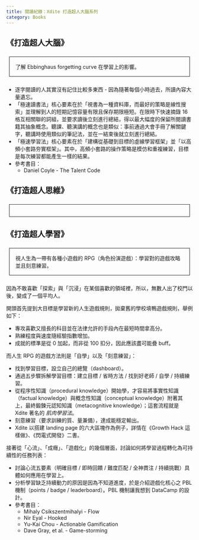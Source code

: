 ```yaml
---
title: 閱讀紀錄：Xdite 打造超人大腦系列
category: Books
---
```


<style>
.border {
  margin: 1.5rem 0.5rem;
  border: 1px solid;
  display: block;
  padding: 1rem 1rem;
}
</style>

## 《打造超人大腦》

<p class="border">了解 Ebbinghaus forgetting curve 在學習上的影響。</p>

- 逐字閱讀的人其實沒有記住比較多東西 - 因為隨著每個小時過去，所讀內容大量遺忘。
- 「極速讀書法」核心要素在於「視書為一種資料庫，而最好的策略是線性搜索」並理解到人的短期記憶容量有限且保存期限極短。在限時下快速摘錄 16 格互相關聯的詞組，並要求讀後立刻進行總結，得以最大幅度的保留所閱讀書籍其抽象概念。聽課、聽演講的概念也是類似：事前通過大會手冊了解關鍵字，聽講時使用類似的筆記法，並在一結束後就立刻進行總結。
- 「極速學習法」核心要素在於「建構從基礎到目標的虛線學習框架」並「以高頻小套路夯實框架」。其中，高頻小套路的操作策略是模仿和重複練習，目標是每次練習都能產生一樣的結果。
- 參考書目：
  - Daniel Coyle - The Talent Code

## 《打造超人思維》

<p class="border"></p>

## 《打造超人學習》

<p class="border">視人生為一帶有各種小遊戲的 RPG（角色扮演遊戲）：學習對的遊戲攻略並且刻意練習。</p>

因為不敢喜歡「探索」與「沉浸」在某個喜歡的領域裡，所以，無數人出了校門以後，變成了一個平均人。

開頭首先提到大目標是學習新的人生遊戲規則，拋棄舊的學校填鴨遊戲規則，舉例如下：

- 專攻喜歡又擅長的科目並在法律允許的手段內在最短時間拿高分。
- 熟練程度與速度隨經驗指數增加。
- 成就的標準是從 0 加起，而非從 100 扣分，因此應該盡可能疊 buff。

而人生 RPG 的遊戲方法則是「自學」以及「刻意練習」：

- 找到學習目標，設立自己的總覽（dashboard）。
- 通過五步驟拆解學習目標：建立目標 / 省時方法 / 找到好老師 / 自學 / 持續練習。
- 從程序性知識（procedural knowledge）開始學，才容易將事實性知識（factual knowledge）與概念性知識（conceptual knowledge）附著其上，最終鍛鍊元認知知識（metacognitive knowledge）；這套流程就是 Xdite 著名的 _肌肉學習法_。
- 刻意練習（要求訓練的質、量兼備），達成能穩定輸出。
- Xdite 以搭建 landing page 的六大區塊作為例子，詳情在《Growth Hack 這樣做》、《閃電式開發》二書。

接著從「心流」、「成癮」、「遊戲化」的幾個層面，討論如何將學習過程轉化為可持續性的任務列表：

- 討論心流五要素（明確目標 / 即時回饋 / 難度匹配 / 全神貫注 / 持續挑戰）具體如何應用在學習上。
- 分析學習缺乏持續動力的原因是因為不知道進度，於是介紹遊戲化核心之 PBL 機制（points / badge / leaderboard）。PBL 機制讓我想到 DataCamp 的設計。
- 參考書目：
  - Mihaly Csikszentmihalyi - Flow
  - Nir Eyal - Hooked
  - Yu-Kai Chou - Actionable Gamification
  - Dave Gray, et al. - Game-storming
